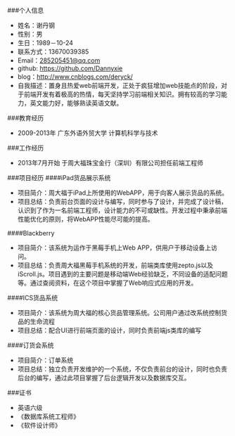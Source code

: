 
###个人信息

- 姓名：谢丹钢
- 性别：男
- 生日：1989－10-24
- 联系方式：13670039385
- Email：285205451@qq.com
- github: https://github.com/Dannyxie
- blog：http://www.cnblogs.com/deryck/
- 自我描述：置身且热爱web前端开发，正处于疯狂增加web技能点的阶段，对于前端开发有着极高的热情，每天坚持学习前端相关知识。拥有较高的学习能力，英文能力好，能够熟读英语文献。

###教育经历
- 2009-2013年     广东外语外贸大学     计算机科学与技术

###工作经历
- 2013年7月开始 于周大福珠宝金行（深圳）有限公司担任前端工程师

###项目经历
####iPad货品展示系统
- 项目简介：周大福于iPad上所使用的WebAPP，用于向客人展示货品的系统。
- 项目总结：负责前台页面的设计与编写，同时参与了设计，并完成了设计稿，认识到了作为一名前端工程师，设计能力的不可或缺性。开发过程中秉承前端性能优化的原则，将WebAPP性能尽可能的提高。

####Blackberry
- 项目简介：该系统为运作于黑莓手机上Web APP，供用户于移动设备上访问。
- 项目总结：负责周大福黑莓手机系统的开发，前端类库使用zepto.js以及iScroll.js。项目遇到的主要问题是移动端Web经验缺乏，不同设备的适配问题等。通过查阅资料，在这个项目中掌握了Web响应式应用的开发。

####ICS货品系统
- 项目简介：该系统为周大福的核心货品管理系统。公司用户通过改系统控制货品的生命流程
- 项目总结：配合UI进行前端页面的设计，同时负责前端js类库的编写

####订货会系统
- 项目简介：订单系统
- 项目总结：独立负责开发维护的一个系统，不仅负责前台的设计，同时也负责后台的编写，通过此项目掌握了后台逻辑开发以及数据库交互。

###证书
- 英语六级
- 《数据库系统工程师》
- 《软件设计师》
